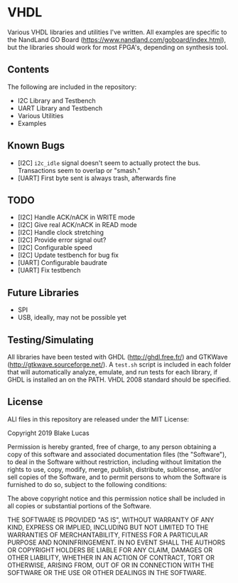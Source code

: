 # VHDL

Various VHDL libraries and utilities I've written. All examples are specific to the NandLand GO Board (<https://www.nandland.com/goboard/index.html>), but the libraries should work for most FPGA's, depending on synthesis tool.

## Contents

The following are included in the repository:

 - I2C Library and Testbench
 - UART Library and Testbench
 - Various Utilities
 - Examples

## Known Bugs

 - [I2C] `i2c_idle` signal doesn't seem to actually protect the bus. Transactions seem to overlap or "smash."
 - [UART] First byte sent is always trash, afterwards fine

## TODO

 - [I2C] Handle ACK/nACK in WRITE mode
 - [I2C] Give real ACK/nACK in READ mode
 - [I2C] Handle clock stretching
 - [I2C] Provide error signal out?
 - [I2C] Configurable speed
 - [I2C] Update testbench for bug fix
 - [UART] Configurable baudrate
 - [UART] Fix testbench

## Future Libraries

 - SPI
 - USB, ideally, may not be possible yet

## Testing/Simulating

All libraries have been tested with GHDL (<http://ghdl.free.fr/>) and GTKWave (<http://gtkwave.sourceforge.net/>). A `test.sh` script is included in each folder that will automatically analyze, emulate, and run tests for each library, if GHDL is installed an on the PATH. VHDL 2008 standard should be specified.

## License

ALl files in this repository are released under the MIT License:

Copyright 2019 Blake Lucas

Permission is hereby granted, free of charge, to any person obtaining a copy of this software and associated documentation files (the "Software"), to deal in the Software without restriction, including without limitation the rights to use, copy, modify, merge, publish, distribute, sublicense, and/or sell copies of the Software, and to permit persons to whom the Software is furnished to do so, subject to the following conditions:

The above copyright notice and this permission notice shall be included in all copies or substantial portions of the Software.

THE SOFTWARE IS PROVIDED "AS IS", WITHOUT WARRANTY OF ANY KIND, EXPRESS OR IMPLIED, INCLUDING BUT NOT LIMITED TO THE WARRANTIES OF MERCHANTABILITY, FITNESS FOR A PARTICULAR PURPOSE AND NONINFRINGEMENT. IN NO EVENT SHALL THE AUTHORS OR COPYRIGHT HOLDERS BE LIABLE FOR ANY CLAIM, DAMAGES OR OTHER LIABILITY, WHETHER IN AN ACTION OF CONTRACT, TORT OR OTHERWISE, ARISING FROM, OUT OF OR IN CONNECTION WITH THE SOFTWARE OR THE USE OR OTHER DEALINGS IN THE SOFTWARE.